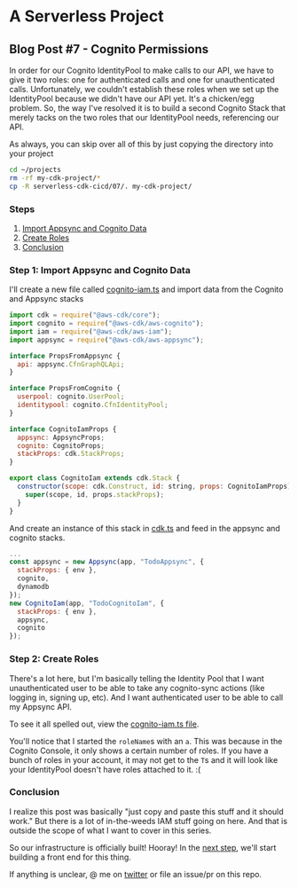 # A Serverless Project

## Blog Post #7 - Cognito Permissions

In order for our Cognito IdentityPool to make calls to our API, we have to give it two roles: one for authenticated calls and one for unauthenticated calls. Unfortunately, we couldn't establish these roles when we set up the IdentityPool because we didn't have our API yet. It's a chicken/egg problem.
So, the way I've resolved it is to build a second Cognito Stack that merely tacks on the two roles that our IdentityPool needs, referencing our API.

As always, you can skip over all of this by just copying the directory into your project

```sh
cd ~/projects
rm -rf my-cdk-project/*
cp -R serverless-cdk-cicd/07/. my-cdk-project/
```

### Steps

1. [Import Appsync and Cognito Data](#import)
1. [Create Roles](#create-roles)
1. [Conclusion](#conclusion)

### Step 1: Import Appsync and Cognito Data <a name="import"></a>

I'll create a new file called [cognito-iam.ts](cdk/lib/cognito-iam.ts) and import data from the Cognito and Appsync stacks

```js
import cdk = require("@aws-cdk/core");
import cognito = require("@aws-cdk/aws-cognito");
import iam = require("@aws-cdk/aws-iam");
import appsync = require("@aws-cdk/aws-appsync");

interface PropsFromAppsync {
  api: appsync.CfnGraphQLApi;
}

interface PropsFromCognito {
  userpool: cognito.UserPool;
  identitypool: cognito.CfnIdentityPool;
}

interface CognitoIamProps {
  appsync: AppsyncProps;
  cognito: CognitoProps;
  stackProps: cdk.StackProps;
}

export class CognitoIam extends cdk.Stack {
  constructor(scope: cdk.Construct, id: string, props: CognitoIamProps) {
    super(scope, id, props.stackProps);
  }
}
```

And create an instance of this stack in [cdk.ts](cdk/bin/cdk.ts) and feed in the appsync and cognito stacks.

```js
...
const appsync = new Appsync(app, "TodoAppsync", {
  stackProps: { env },
  cognito,
  dynamodb
});
new CognitoIam(app, "TodoCognitoIam", {
  stackProps: { env },
  appsync,
  cognito
});
```

### Step 2: Create Roles <a name="create-roles"></a>

There's a lot here, but I'm basically telling the Identity Pool that I want unauthenticated user to be able to take any cognito-sync actions (like logging in, signing up, etc). And I want authenticated user to be able to call my Appsync API.

To see it all spelled out, view the [cognito-iam.ts file](cdk/lib/cognito-iam.ts).

You'll notice that I started the `roleName`s with an `a`. This was because in the Cognito Console, it only shows a certain number of roles. If you have a bunch of roles in your account, it may not get to the `T`s and it will look like your IdentityPool doesn't have roles attached to it. :(

### Conclusion <a name="conclusion"></a>

I realize this post was basically "just copy and paste this stuff and it should work." But there is a lot of in-the-weeds IAM stuff going on here. And that is outside the scope of what I want to cover in this series.

So our infrastructure is officially built! Hooray! In the [next step](../08), we'll start building a front end for this thing.

If anything is unclear, @ me on [twitter](https://twitter.com/murribu) or file an issue/pr on this repo.
